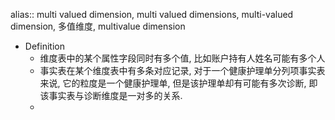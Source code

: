 alias:: multi valued dimension, multi valued dimensions, multi-valued dimension, 多值维度, multivalue dimension

- Definition
	- 维度表中的某个属性字段同时有多个值, 比如账户持有人姓名可能有多个人
	- 事实表在某个维度表中有多条对应记录, 对于一个健康护理单分列项事实表来说, 它的粒度是一个健康护理单, 但是该护理单却有可能有多次诊断, 即该事实表与诊断维度是一对多的关系.
	-